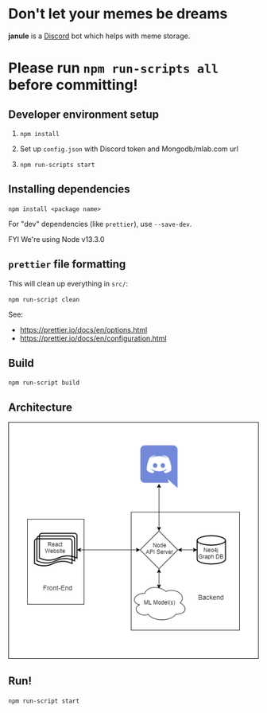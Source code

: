 # Don't let your memes be dreams

**janule** is a [Discord](https://discord.com/) bot which helps with meme storage.

# __Please run `npm run-scripts all` before committing!__

## Developer environment setup

1. ```npm install```

2. Set up `config.json` with Discord token and Mongodb/mlab.com url

3. ```npm run-scripts start```

## Installing dependencies

`npm install <package name>`

For "dev" dependencies (like `prettier`), use `--save-dev`.

FYI We're using Node v13.3.0

## `prettier` file formatting

This will clean up everything in `src/`:

`npm run-script clean`

See:
 * https://prettier.io/docs/en/options.html
 * https://prettier.io/docs/en/configuration.html

## Build

`npm run-script build`

## Architecture

![Image of the architecture](images/architecture/architecture.png)

## Run!

`npm run-script start`